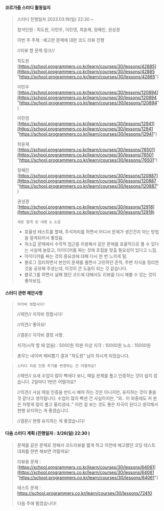 #### 코르가즘 스터디 활동일지

> 스터디 진행일자 2023.03.19(일) 22:30 ~
>
> 참석인원 : 최도원, 이민우, 이민영, 최윤재, 정혜린, 권성경
>
> 이번 주 주제 : 예고한 문제에 대한 코드 리뷰 진행
>
> //리뷰 할 문제 링크//
>
> 최도원 [https://school.programmers.co.kr/learn/courses/30/lessons/42885](https://school.programmers.co.kr/learn/courses/30/lessons/42885 "https://school.programmers.co.kr/learn/courses/30/lessons/42885")
>
> 이민우 [https://school.programmers.co.kr/learn/courses/30/lessons/120894](https://school.programmers.co.kr/learn/courses/30/lessons/120894 "https://school.programmers.co.kr/learn/courses/30/lessons/120894")
>
> 이민영 [https://school.programmers.co.kr/learn/courses/30/lessons/12941](https://school.programmers.co.kr/learn/courses/30/lessons/12941 "https://school.programmers.co.kr/learn/courses/30/lessons/12941")
>
> 최윤재 [https://school.programmers.co.kr/learn/courses/30/lessons/76501](https://school.programmers.co.kr/learn/courses/30/lessons/76501 "https://school.programmers.co.kr/learn/courses/30/lessons/76501")
>
> 정혜린 [https://school.programmers.co.kr/learn/courses/30/lessons/120887](https://school.programmers.co.kr/learn/courses/30/lessons/120887 "https://school.programmers.co.kr/learn/courses/30/lessons/120887")
>
> 권성경 [https://school.programmers.co.kr/learn/courses/30/lessons/12918](https://school.programmers.co.kr/learn/courses/30/lessons/12918)
>
> `새로 알게 된 내용 & 소감`
>
> - 효율성 테스트를 할때, 주석처리를 하면서 어디서 문제가 생긴건지 아는 방법을 알게되어서 좋았음.
> - 최소값 문제에서 수학적 접근을 이용해서 같은 문제를 효율적으로 풀 수 있다는 사실에 놀랐고, 아이디어를 짜는 것에 초점을 맞출 필요성이 있다고 느낌.
> - 아이디어를 짜는 것의 중요성에 대해 다시 한 번 느끼게 됨.
> - 블로그 정리하면서 본인이 문제를 풀면서 고민하던 흔적, 주변 지식을 정리한 것을 공유해 주셨는데, 이것이 큰 도움이 되는 것 같습니다.
> - 블로그를 하면서 실패 했던 코드에 대해서도 리뷰를 다시 해볼 수 있는 것이 좋아보임.

#### 스터디 관련 제안사항

> `지각비 정합시다!`
>
> //제안// 지각비 정합시다!
>
> //의견// 좋아요!
>
> //결론// 지각비 결정 사항.
>
> 지각(시작 할 때 없음) : 5000원
> 10분 이상 지각 : 10000원
> 노쇼 : 15000원
>
> 총무는 네이버 제비뽑기 결과 "최도원" 님이 하시게 되었습니다.

> `스터디 자료 인증 주기를 변경하는 건 어떨까요?`
>
> //제안// 요새 수업이 많이 빡세다 보니, 매일 문제를 풀고 인증하는 것이 쉽지 않습니다. 2일마다 1번은 어떨까요?
>
> //의견// 사실 매일 인증을 반드시 해야 하는 것은 아니지만, 유지하는 것이 좋을 것 같다고 생각됩니다. 수업이 많이 빡센 건 사실이지만, "와.. 이 와중에도 저 분은 저렇게 많이 풀고 올리셨네.." 이런 걸 보는 것도 좋은 자극이 된다고 생각해서 현행 유지하는 게 좋겠습니다.
>
> //결론// 현행 유지하는 게 좋겠습니다!

#### 다음 스터디 계획 (진행일자 : 3/26(일) 22:30 )

> 문제를 같은 문제로 정해서 코드리뷰를 짧게 하고 이전에 예고했던 코딩 테스트 대회를 한번 해보면 어떨까요!
>
> 리뷰용 문제 : [https://school.programmers.co.kr/learn/courses/30/lessons/64061](https://school.programmers.co.kr/learn/courses/30/lessons/64061 "https://school.programmers.co.kr/learn/courses/30/lessons/64061")
>
> 테스트 문제 : https://school.programmers.co.kr/learn/courses/30/lessons/72410
>
> 다음 주에 뵙겠습니다!
